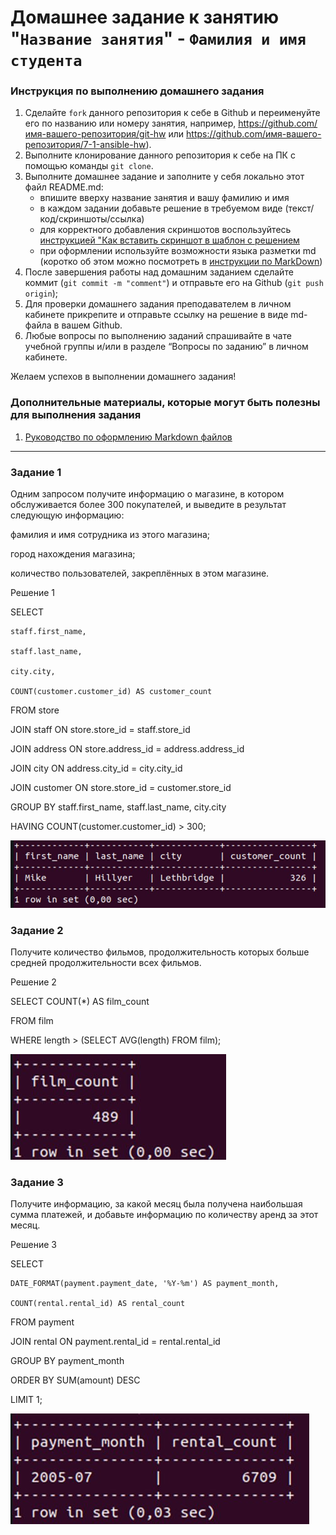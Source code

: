 # Домашнее задание к занятию "`Название занятия`" - `Фамилия и имя студента`


### Инструкция по выполнению домашнего задания

   1. Сделайте `fork` данного репозитория к себе в Github и переименуйте его по названию или номеру занятия, например, https://github.com/имя-вашего-репозитория/git-hw или  https://github.com/имя-вашего-репозитория/7-1-ansible-hw).
   2. Выполните клонирование данного репозитория к себе на ПК с помощью команды `git clone`.
   3. Выполните домашнее задание и заполните у себя локально этот файл README.md:
      - впишите вверху название занятия и вашу фамилию и имя
      - в каждом задании добавьте решение в требуемом виде (текст/код/скриншоты/ссылка)
      - для корректного добавления скриншотов воспользуйтесь [инструкцией "Как вставить скриншот в шаблон с решением](https://github.com/netology-code/sys-pattern-homework/blob/main/screen-instruction.md)
      - при оформлении используйте возможности языка разметки md (коротко об этом можно посмотреть в [инструкции  по MarkDown](https://github.com/netology-code/sys-pattern-homework/blob/main/md-instruction.md))
   4. После завершения работы над домашним заданием сделайте коммит (`git commit -m "comment"`) и отправьте его на Github (`git push origin`);
   5. Для проверки домашнего задания преподавателем в личном кабинете прикрепите и отправьте ссылку на решение в виде md-файла в вашем Github.
   6. Любые вопросы по выполнению заданий спрашивайте в чате учебной группы и/или в разделе “Вопросы по заданию” в личном кабинете.
   
Желаем успехов в выполнении домашнего задания!
   
### Дополнительные материалы, которые могут быть полезны для выполнения задания

1. [Руководство по оформлению Markdown файлов](https://gist.github.com/Jekins/2bf2d0638163f1294637#Code)

---

### Задание 1

Одним запросом получите информацию о магазине, в котором обслуживается более 300 покупателей, и выведите в результат следующую информацию:

фамилия и имя сотрудника из этого магазина;

город нахождения магазина;

количество пользователей, закреплённых в этом магазине.


Решение 1

SELECT 

    staff.first_name,

    staff.last_name,

    city.city,

    COUNT(customer.customer_id) AS customer_count

FROM store

JOIN staff ON store.store_id = staff.store_id

JOIN address ON store.address_id = address.address_id

JOIN city ON address.city_id = city.city_id

JOIN customer ON store.store_id = customer.store_id

GROUP BY staff.first_name, staff.last_name, city.city

HAVING COUNT(customer.customer_id) > 300;


![1](https://github.com/StasAlginin/gitlab-hw/blob/main/img/sql2(1).jpeg)


### Задание 2

Получите количество фильмов, продолжительность которых больше средней продолжительности всех фильмов.

Решение 2

SELECT COUNT(*) AS film_count

FROM film

WHERE length > (SELECT AVG(length) FROM film);

![2](https://github.com/StasAlginin/gitlab-hw/blob/main/img/sql2(2).jpeg)


### Задание 3

Получите информацию, за какой месяц была получена наибольшая сумма платежей, и добавьте информацию по количеству аренд за этот месяц.

Решение 3

SELECT 

    DATE_FORMAT(payment.payment_date, '%Y-%m') AS payment_month,

    COUNT(rental.rental_id) AS rental_count

FROM payment

JOIN rental ON payment.rental_id = rental.rental_id

GROUP BY payment_month

ORDER BY SUM(amount) DESC

LIMIT 1;

![3](https://github.com/StasAlginin/gitlab-hw/blob/main/img/sql2(3).jpeg)

